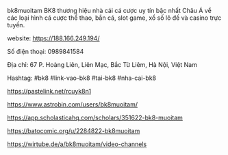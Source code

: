 bk8muoitam
BK8 thương hiệu nhà cái cá cược uy tín bậc nhất Châu Á về các loại hình cá cược thể thao, bắn cá, slot game, xổ số lô đề và casino trực tuyến.

website: https://188.166.249.194/

Số điện thoại: 0989841584

Địa chỉ: 67 P. Hoàng Liên, Liên Mạc, Bắc Từ Liêm, Hà Nội, Việt Nam

Hashtag: #bk8 #link-vao-bk8 #tai-bk8 #nha-cai-bk8

https://pastelink.net/rcuyk8n1

https://www.astrobin.com/users/bk8muoitam/

https://app.scholasticahq.com/scholars/351622-bk8-muoitam

https://batocomic.org/u/2284822-bk8muoitam

https://wirtube.de/a/bk8muoitam/video-channels